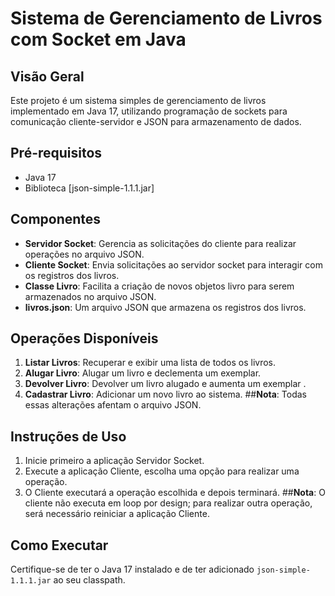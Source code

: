 # Sistema de Gerenciamento de Livros com Socket em Java

## Visão Geral
Este projeto é um sistema simples de gerenciamento de livros implementado em Java 17, utilizando programação de sockets para comunicação cliente-servidor e JSON para armazenamento de dados.

## Pré-requisitos
- Java 17
- Biblioteca [json-simple-1.1.1.jar]

## Componentes
- **Servidor Socket**: Gerencia as solicitações do cliente para realizar operações no arquivo JSON.
- **Cliente Socket**: Envia solicitações ao servidor socket para interagir com os registros dos livros.
- **Classe Livro**: Facilita a criação de novos objetos livro para serem armazenados no arquivo JSON.
- **livros.json**: Um arquivo JSON que armazena os registros dos livros.

## Operações Disponíveis
1. **Listar Livros**: Recuperar e exibir uma lista de todos os livros.
2. **Alugar Livro**: Alugar um livro e declementa um exemplar.
3. **Devolver Livro**: Devolver um livro alugado e aumenta um exemplar .
4. **Cadastrar Livro**: Adicionar um novo livro ao sistema.
##**Nota**: Todas essas alterações afentam o arquivo JSON.

## Instruções de Uso
1. Inicie primeiro a aplicação Servidor Socket.
2. Execute a aplicação Cliente, escolha uma opção para realizar uma operação.
3. O Cliente executará a operação escolhida e depois terminará.
##**Nota**: O cliente não executa em loop por design; para realizar outra operação, será necessário reiniciar a aplicação Cliente.

## Como Executar
Certifique-se de ter o Java 17 instalado e de ter adicionado `json-simple-1.1.1.jar` ao seu classpath.


